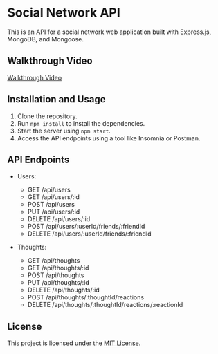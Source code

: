 # Social Network API

This is an API for a social network web application built with Express.js, MongoDB, and Mongoose.

## Walkthrough Video

<a href="https://drive.google.com/file/d/1B3CmxvTqh0fwQzaUBOHJvJItXpBVnSd8/view?usp=sharing">Walkthrough Video</a>

## Installation and Usage

1. Clone the repository.
2. Run `npm install` to install the dependencies.
3. Start the server using `npm start`.
4. Access the API endpoints using a tool like Insomnia or Postman.

## API Endpoints

- Users:
  - GET /api/users
  - GET /api/users/:id
  - POST /api/users
  - PUT /api/users/:id
  - DELETE /api/users/:id
  - POST /api/users/:userId/friends/:friendId
  - DELETE /api/users/:userId/friends/:friendId

- Thoughts:
  - GET /api/thoughts
  - GET /api/thoughts/:id
  - POST /api/thoughts
  - PUT /api/thoughts/:id
  - DELETE /api/thoughts/:id
  - POST /api/thoughts/:thoughtId/reactions
  - DELETE /api/thoughts/:thoughtId/reactions/:reactionId

## License

This project is licensed under the [MIT License](https://opensource.org/licenses/MIT).

